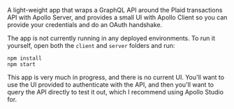 A light-weight app that wraps a GraphQL API around the Plaid transactions API with Apollo Server, and provides a small UI with Apollo Client so you can provide your credentials and do an OAuth handshake.

The app is not currently running in any deployed environments. To run it yourself, open both the `client` and `server` folders and run:

```
npm install
npm start
```

This app is very much in progress, and there is no current UI. You'll want to use the UI provided to authenticate with the API, and then you'll want to query the API directly to test it out, which I recommend using Apollo Studio for.
